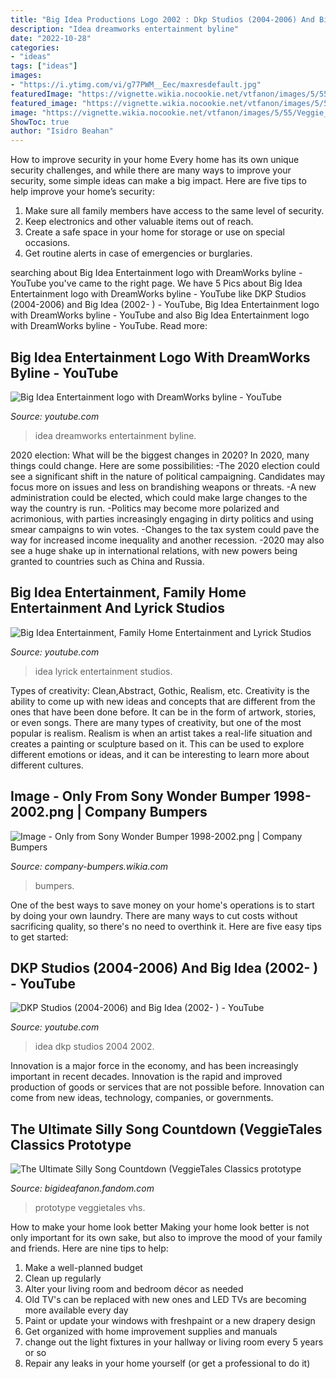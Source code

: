 ```yaml
---
title: "Big Idea Productions Logo 2002 : Dkp Studios (2004-2006) And Big Idea (2002- )"
description: "Idea dreamworks entertainment byline"
date: "2022-10-28"
categories:
- "ideas"
tags: ["ideas"]
images:
- "https://i.ytimg.com/vi/g77PWM__Eec/maxresdefault.jpg"
featuredImage: "https://vignette.wikia.nocookie.net/vtfanon/images/5/55/Veggie_Tales_Classics_The_Ultimate_Silly_Song_Countdown_2002_Prototype_VHS/revision/latest/scale-to-width-down/335?cb=20200929150218"
featured_image: "https://vignette.wikia.nocookie.net/vtfanon/images/5/55/Veggie_Tales_Classics_The_Ultimate_Silly_Song_Countdown_2002_Prototype_VHS/revision/latest/scale-to-width-down/335?cb=20200929150218"
image: "https://vignette.wikia.nocookie.net/vtfanon/images/5/55/Veggie_Tales_Classics_The_Ultimate_Silly_Song_Countdown_2002_Prototype_VHS/revision/latest/scale-to-width-down/335?cb=20200929150218"
ShowToc: true
author: "Isidro Beahan"
---
```



How to improve security in your home
Every home has its own unique security challenges, and while there are many ways to improve your security, some simple ideas can make a big impact. Here are five tips to help improve your home’s security:
1. Make sure all family members have access to the same level of security.
2. Keep electronics and other valuable items out of reach.
3. Create a safe space in your home for storage or use on special occasions.
4. Get routine alerts in case of emergencies or burglaries.

	

		
searching about Big Idea Entertainment logo with DreamWorks byline - YouTube you've came to the right page. We have 5 Pics about Big Idea Entertainment logo with DreamWorks byline - YouTube like DKP Studios (2004-2006) and Big Idea (2002- ) - YouTube, Big Idea Entertainment logo with DreamWorks byline - YouTube and also Big Idea Entertainment logo with DreamWorks byline - YouTube. Read more:
		
    
## Big Idea Entertainment Logo With DreamWorks Byline - YouTube

<img loading=lazy src="https://i.ytimg.com/vi/ilLjJi8Fo8E/hqdefault.jpg" onerror="this.onerror=null;this.src='https://tse1.mm.bing.net/th?id=OIP.v5QQxl2kDefKdzB657bIlgHaFj&amp;pid=15.1';" alt="Big Idea Entertainment logo with DreamWorks byline - YouTube">

_Source: youtube.com_

>idea dreamworks entertainment byline. 

	

2020 election: What will be the biggest changes in 2020?
In 2020, many things could change. Here are some possibilities:
-The 2020 election could see a significant shift in the nature of political campaigning. Candidates may focus more on issues and less on brandishing weapons or threats. 
-A new administration could be elected, which could make large changes to the way the country is run. 
-Politics may become more polarized and acrimonious, with parties increasingly engaging in dirty politics and using smear campaigns to win votes. 
-Changes to the tax system could pave the way for increased income inequality and another recession. 
-2020 may also see a huge shake up in international relations, with new powers being granted to countries such as China and Russia.

    
## Big Idea Entertainment, Family Home Entertainment And Lyrick Studios

<img loading=lazy src="http://i.ytimg.com/vi/Fs07J6VvicM/maxresdefault.jpg" onerror="this.onerror=null;this.src='https://tse1.mm.bing.net/th?id=OIP.sWJncVS5BuHtUvaWxzyG9gHaEK&amp;pid=15.1';" alt="Big Idea Entertainment, Family Home Entertainment and Lyrick Studios">

_Source: youtube.com_

>idea lyrick entertainment studios. 

	

Types of creativity: Clean,Abstract, Gothic, Realism, etc.
Creativity is the ability to come up with new ideas and concepts that are different from the ones that have been done before. It can be in the form of artwork, stories, or even songs. There are many types of creativity, but one of the most popular is realism. Realism is when an artist takes a real-life situation and creates a painting or sculpture based on it. This can be used to explore different emotions or ideas, and it can be interesting to learn more about different cultures.

    
## Image - Only From Sony Wonder Bumper 1998-2002.png | Company Bumpers

<img loading=lazy src="https://vignette.wikia.nocookie.net/company-bumpers/images/0/08/Only_from_Sony_Wonder_Bumper_1998-2002.png/revision/latest?cb=20161111011119" onerror="this.onerror=null;this.src='https://tse4.mm.bing.net/th?id=OIP.CNrAB90X8tIjjAXAwd1RKQHaFh&amp;pid=15.1';" alt="Image - Only from Sony Wonder Bumper 1998-2002.png | Company Bumpers">

_Source: company-bumpers.wikia.com_

>bumpers. 

	

One of the best ways to save money on your home's operations is to start by doing your own laundry. There are many ways to cut costs without sacrificing quality, so there's no need to overthink it. Here are five easy tips to get started:

    
## DKP Studios (2004-2006) And Big Idea (2002- ) - YouTube

<img loading=lazy src="https://i.ytimg.com/vi/g77PWM__Eec/maxresdefault.jpg" onerror="this.onerror=null;this.src='https://tse3.mm.bing.net/th?id=OIP.1TyOX2xzWcU96-kkZMIgGwHaEK&amp;pid=15.1';" alt="DKP Studios (2004-2006) and Big Idea (2002- ) - YouTube">

_Source: youtube.com_

>idea dkp studios 2004 2002. 

	

Innovation is a major force in the economy, and has been increasingly important in recent decades. Innovation is the rapid and improved production of goods or services that are not possible before. Innovation can come from new ideas, technology, companies, or governments.

    
## The Ultimate Silly Song Countdown (VeggieTales Classics Prototype

<img loading=lazy src="https://vignette.wikia.nocookie.net/vtfanon/images/5/55/Veggie_Tales_Classics_The_Ultimate_Silly_Song_Countdown_2002_Prototype_VHS/revision/latest/scale-to-width-down/335?cb=20200929150218" onerror="this.onerror=null;this.src='https://tse1.mm.bing.net/th?id=OIP.rC5ZEqz_gEno9YWlPXO4pQAAAA&amp;pid=15.1';" alt="The Ultimate Silly Song Countdown (VeggieTales Classics prototype">

_Source: bigideafanon.fandom.com_

>prototype veggietales vhs. 

	

How to make your home look better
Making your home look better is not only important for its own sake, but also to improve the mood of your family and friends. Here are nine tips to help: 
1. Make a well-planned budget
2. Clean up regularly
3. Alter your living room and bedroom décor as needed
4. Old TV's can be replaced with new ones and LED TVs are becoming more available every day 
5. Paint or update your windows with freshpaint or a new drapery design 
6. Get organized with home improvement supplies and manuals 
7. change out the light fixtures in your hallway or living room every 5 years or so 
8. Repair any leaks in your home yourself (or get a professional to do it) 

